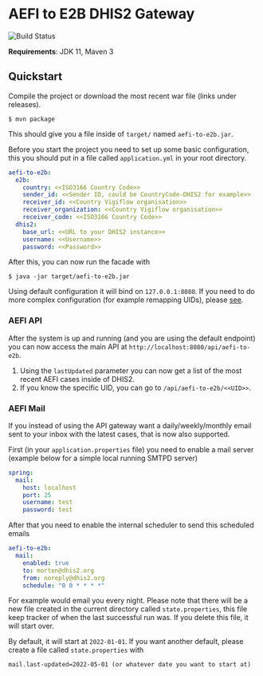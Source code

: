 # AEFI to E2B DHIS2 Gateway

![Build Status](https://github.com/dhis2/integration-aefi-to-e2b/workflows/CI/badge.svg)

**Requirements**: JDK 11, Maven 3

## Quickstart

Compile the project or download the most recent war file (links under releases).

```shell
$ mvn package
```

This should give you a file inside of `target/` named `aefi-to-e2b.jar`.

Before you start the project you need to set up some basic configuration, this you should put in a file called `application.yml` in your root directory.

```yaml
aefi-to-e2b:
  e2b:
    country: <<ISO3166 Country Code>>
    sender_id: <<Sender ID, could be CountryCode-DHIS2 for example>>
    receiver_id: <<Country Vigiflow organisation>>
    receiver_organization: <<Country Vigiflow organisation>>
    receiver_code: <<ISO3166 Country Code>>
  dhis2:
    base_url: <<URL to your DHIS2 instance>>
    username: <<Username>>
    password: <<Password>>
```

After this, you can now run the facade with

```shell
$ java -jar target/aefi-to-e2b.jar
```

Using default configuration it will bind on `127.0.0.1:8080`. If you need to do more complex configuration (for example remapping UIDs), please [see](https://github.com/dhis2/integration-aefi-to-e2b/blob/main/src/main/resources/application.yml#L1).

### AEFI API

After the system is up and running (and you are using the default endpoint) you can now access the main
API at `http://localhost:8080/api/aefi-to-e2b`.

1. Using the `lastUpdated` parameter you can now get a list of the most recent AEFI cases inside of DHIS2.
2. If you know the specific UID, you can go to `/api/aefi-to-e2b/<<UID>>`.

### AEFI Mail

If you instead of using the API gateway want a daily/weekly/monthly email sent to your inbox with the latest cases, that is now also supported.

First (in your `application.properties` file) you need to enable a mail server (example below for a simple local running SMTPD server)

```yaml
spring:
  mail:
    host: localhost
    port: 25
    username: test
    password: test
```

After that you need to enable the internal scheduler to send this scheduled emails

```yaml
aefi-to-e2b:
  mail:
    enabled: true
    to: morten@dhis2.org
    from: noreply@dhis2.org
    schedule: "0 0 * * * *"
```

For example would email you every night. Please note that there will be a new file created in the current directory called `state.properties`, this file keep tracker
of when the last successful run was. If you delete this file, it will start over.

By default, it will start at `2022-01-01`. If you want another default, please create a file called `state.properties` with

```properties
mail.last-updated=2022-05-01 (or whatever date you want to start at)
```
